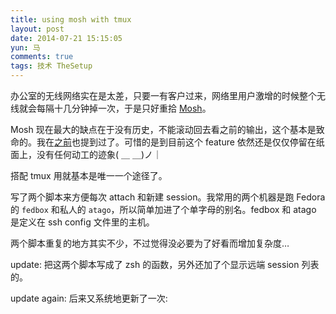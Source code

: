 ```yaml
---
title: using mosh with tmux
layout: post
date: 2014-07-21 15:15:05
yun: 马
comments: true
tags: 技术 TheSetup
---
```


办公室的无线网络实在是太差，只要一有客户过来，网络里用户激增的时候整个无线就会每隔十几分钟掉一次，于是只好重拾 [Mosh](http://mosh.mit.edu/)。

Mosh 现在最大的缺点在于没有历史，不能滚动回去看之前的输出，这个基本是致命的。我在[之前](/2014/05/13/mosh.html)也提到过了。可惜的是到目前这个 feature 依然还是仅仅停留在纸面上，没有任何动工的迹象( ＿ ＿)ノ｜

搭配 tmux 用就基本是唯一一个途径了。

写了两个脚本来方便每次 attach 和新建 session。我常用的两个机器是跑 Fedora 的 `fedbox` 和私人的 `atago`，所以简单加进了个单字母的别名。fedbox 和 atago 是定义在 ssh config 文件里的主机。

两个脚本重复的地方其实不少，不过觉得没必要为了好看而增加复杂度…

update: 把这两个脚本写成了 zsh 的函数，另外还加了个显示远端 session 列表的。

update again: 后来又系统地更新了一次: [](/2016/06/09/zshrc-cleanup.html)
